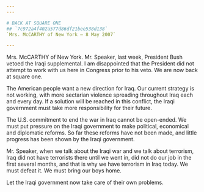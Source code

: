 ```yaml
---
---

# BACK AT SQUARE ONE
## `7c972a4f402a577d86df21bee538d138`
`Mrs. McCARTHY of New York — 8 May 2007`

---
```



Mrs. McCARTHY of New York. Mr. Speaker, last week, President Bush 
vetoed the Iraqi supplemental. I am disappointed that the President did 
not attempt to work with us here in Congress prior to his veto. We are 
now back at square one.

The American people want a new direction for Iraq. Our current 
strategy is not working, with more sectarian violence spreading 
throughout Iraq each and every day. If a solution will be reached in 
this conflict, the Iraqi government must take more responsibility for 
their future.

The U.S. commitment to end the war in Iraq cannot be open-ended. We 
must put pressure on the Iraqi government to make political, economical 
and diplomatic reforms. So far these reforms have not been made, and 
little progress has been shown by the Iraqi government.

Mr. Speaker, when we talk about the Iraqi war and we talk about 
terrorism, Iraq did not have terrorists there until we went in, did not 
do our job in the first several months, and that is why we have 
terrorism in Iraq today. We must defeat it. We must bring our boys 
home.

Let the Iraqi government now take care of their own problems.
